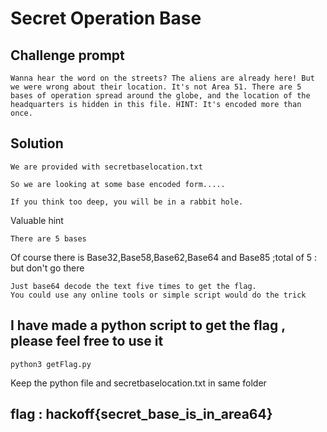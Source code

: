 # Secret Operation Base

## Challenge prompt
```
Wanna hear the word on the streets? The aliens are already here! But we were wrong about their location. It's not Area 51. There are 5 bases of operation spread around the globe, and the location of the headquarters is hidden in this file. HINT: It's encoded more than once.
```
## **Solution**
```
We are provided with secretbaselocation.txt

So we are looking at some base encoded form.....

If you think too deep, you will be in a rabbit hole.
```
Valuable hint
```
There are 5 bases
```
Of course there is Base32,Base58,Base62,Base64 and Base85 ;total of 5 : but don't go there

```
Just base64 decode the text five times to get the flag.
You could use any online tools or simple script would do the trick
```
## I have made a python script to get the flag , please feel free to use it

```
python3 getFlag.py
```
Keep the python file and secretbaselocation.txt in same folder

## flag : hackoff{secret_base_is_in_area64}

